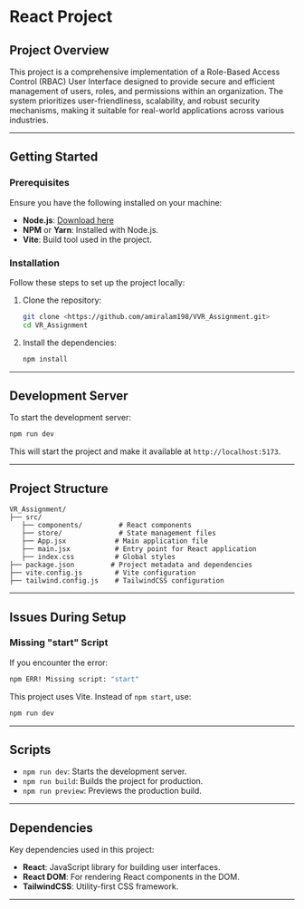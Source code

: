 # React Project

## Project Overview

This project is a comprehensive implementation of a Role-Based Access Control (RBAC) User Interface designed to provide secure and efficient management of users, roles, and permissions within an organization. The system prioritizes user-friendliness, scalability, and robust security mechanisms, making it suitable for real-world applications across various industries.

---

## Getting Started

### Prerequisites

Ensure you have the following installed on your machine:

- **Node.js**: [Download here](https://nodejs.org/)
- **NPM** or **Yarn**: Installed with Node.js.
- **Vite**: Build tool used in the project.

### Installation

Follow these steps to set up the project locally:

1. Clone the repository:

   ```bash
   git clone <https://github.com/amiralam198/VVR_Assignment.git>
   cd VR_Assignment
   ```

2. Install the dependencies:

   ```bash
   npm install
   ```

---

## Development Server

To start the development server:

```bash
npm run dev
```

This will start the project and make it available at `http://localhost:5173`.

---

## Project Structure

```
VR_Assignment/
├── src/
   ├── components/         # React components
   ├── store/              # State management files
   ├── App.jsx            # Main application file
   ├── main.jsx           # Entry point for React application
   ├── index.css          # Global styles
├── package.json         # Project metadata and dependencies
├── vite.config.js        # Vite configuration
├── tailwind.config.js    # TailwindCSS configuration
```

---

## Issues During Setup

### Missing "start" Script

If you encounter the error:

```bash
npm ERR! Missing script: "start"
```

This project uses Vite. Instead of `npm start`, use:

```bash
npm run dev
```

---

## Scripts

- `npm run dev`: Starts the development server.
- `npm run build`: Builds the project for production.
- `npm run preview`: Previews the production build.

---

## Dependencies

Key dependencies used in this project:

- **React**: JavaScript library for building user interfaces.
- **React DOM**: For rendering React components in the DOM.
- **TailwindCSS**: Utility-first CSS framework.

---




